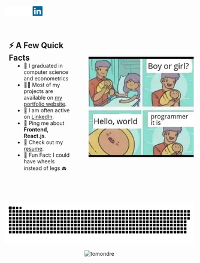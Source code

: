
<a href="https://www.linkedin.com/in/dawid-piech-2a2999159/">
  <img align="left" alt="Dawid Piech LinkedIn" width="100px" src="./linkedin.svg" />
</a>

<div align="left" style="display: flex; align-items:center; justify-content: space-around; width: 100%;">
  <ul style="padding: 50px">
    <h2 style="dispaly: box; padding: 0; margin: 0 0 0 -40px;">⚡️ A Few Quick Facts</h2>
    <li>🧐 I graduated in computer science and econometrics</li>
    <li>👨‍💻 Most of my projects are available on <a href="https://piech.it/">my portfolio website</a>.</li>
    <li>📝 I am often active on <a href="https://www.linkedin.com/in/dawid-piech-2a2999159/">LinkedIn</a>.</li>
    <li>💬 Ping me about <strong>Frontend, React.js</strong>.</li>
    <li>📙 Check out my <a href="https://piech.it/static/media/CV.7e027fc792a8a0b792bd.pdf">resume</a>.</li>
    <li>🎉 Fun Fact: I could have wheels instead of legs 🚘</li>
  </ul>
  <img width="300px" align="right" src="./meme.jpg" />
</div>



<p align="center"> <img src="./contributions.svg" alt="dawidpiech" />

<p align="center"> <img src="https://github-readme-stats.vercel.app/api?username=dawidpiech&show_icons=true&theme=tokyonight" alt="tomondre" />